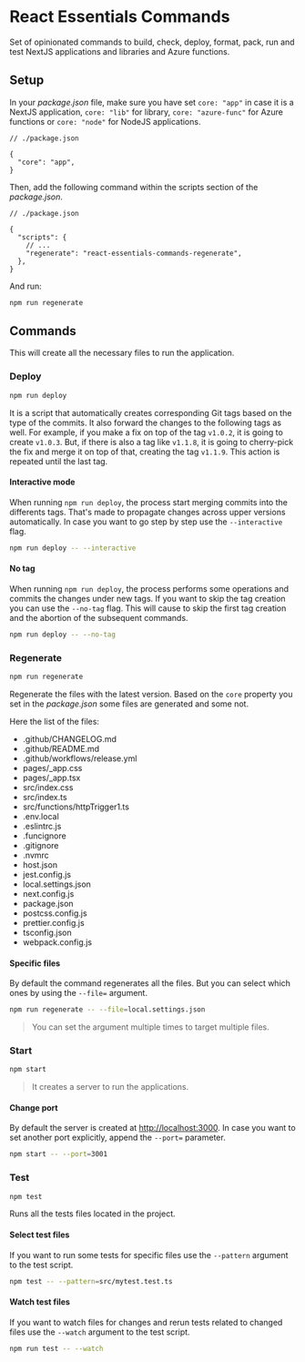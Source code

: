 # React Essentials Commands

Set of opinionated commands to build, check, deploy, format, pack, run and test NextJS applications and libraries and Azure functions.

## Setup

In your _package.json_ file, make sure you have set `core: "app"` in case it is a NextJS application, `core: "lib"` for library, `core: "azure-func"` for Azure functions or `core: "node"` for NodeJS applications.

```jsonc
// ./package.json

{
  "core": "app",
}
```

Then, add the following command within the scripts section of the _package.json_.

```jsonc
// ./package.json

{
  "scripts": {
    // ...
    "regenerate": "react-essentials-commands-regenerate",
  },
}
```

And run:

```bash
npm run regenerate
```

## Commands

This will create all the necessary files to run the application.

### Deploy

```bash
npm run deploy
```

It is a script that automatically creates corresponding Git tags based on the type of the commits. It also forward the changes to the following tags as well. For example, if you make a fix on top of the tag `v1.0.2`, it is going to create `v1.0.3`. But, if there is also a tag like `v1.1.8`, it is going to cherry-pick the fix and merge it on top of that, creating the tag `v1.1.9`. This action is repeated until the last tag.

#### Interactive mode

When running `npm run deploy`, the process start merging commits into the differents tags. That's made to propagate changes across upper versions automatically. In case you want to go step by step use the `--interactive` flag.

```bash
npm run deploy -- --interactive
```

#### No tag

When running `npm run deploy`, the process performs some operations and commits the changes under new tags. If you want to skip the tag creation you can use the `--no-tag` flag. This will cause to skip the first tag creation and the abortion of the subsequent commands.

```bash
npm run deploy -- --no-tag
```

### Regenerate

```bash
npm run regenerate
```

Regenerate the files with the latest version. Based on the `core` property you set in the _package.json_ some files are generated and some not.

Here the list of the files:

- .github/CHANGELOG.md
- .github/README.md
- .github/workflows/release.yml
- pages/\_app.css
- pages/\_app.tsx
- src/index.css
- src/index.ts
- src/functions/httpTrigger1.ts
- .env.local
- .eslintrc.js
- .funcignore
- .gitignore
- .nvmrc
- host.json
- jest.config.js
- local.settings.json
- next.config.js
- package.json
- postcss.config.js
- prettier.config.js
- tsconfig.json
- webpack.config.js

#### Specific files

By default the command regenerates all the files. But you can select which ones by using the `--file=` argument.

```bash
npm run regenerate -- --file=local.settings.json
```

> You can set the argument multiple times to target multiple files.

### Start

```bash
npm start
```

> It creates a server to run the applications.

#### Change port

By default the server is created at <http://localhost:3000>. In case you want to set another port explicitly, append the `--port=` parameter.

```bash
npm start -- --port=3001
```

### Test

```bash
npm test
```

Runs all the tests files located in the project.

#### Select test files

If you want to run some tests for specific files use the `--pattern` argument to the test script.

```bash
npm test -- --pattern=src/mytest.test.ts
```

#### Watch test files

If you want to watch files for changes and rerun tests related to changed files use the `--watch` argument to the test script.

```bash
npm run test -- --watch
```
